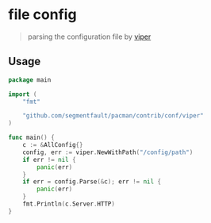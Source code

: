 # file config
> parsing the configuration file by [viper](https://github.com/spf13/viper)

## Usage
```go
package main

import (
	"fmt"

	"github.com/segmentfault/pacman/contrib/conf/viper"
)

func main() {
	c := &AllConfig{}
	config, err := viper.NewWithPath("/config/path")
	if err != nil {
		panic(err)
	}
	if err = config.Parse(&c); err != nil {
		panic(err)
	}
	fmt.Println(c.Server.HTTP)
}
```
